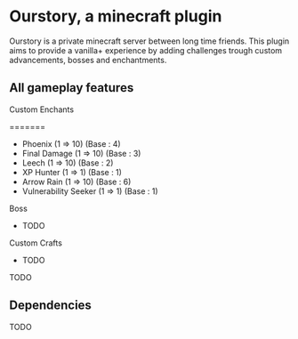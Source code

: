 # Ourstory, a minecraft plugin

Ourstory is a private minecraft server between long time friends. This plugin aims to provide a vanilla+ experience by adding challenges trough custom advancements, bosses and enchantments.

## All gameplay features
Custom Enchants

=======
  - Phoenix (1 => 10) (Base : 4)
  - Final Damage (1 => 10) (Base : 3)
  - Leech (1 => 10) (Base : 2)
  - XP Hunter (1 => 1) (Base : 1)
  - Arrow Rain (1 => 10) (Base : 6)
  - Vulnerability Seeker (1 => 1) (Base : 1)

Boss
  - TODO

Custom Crafts
  - TODO

TODO

## Dependencies
TODO